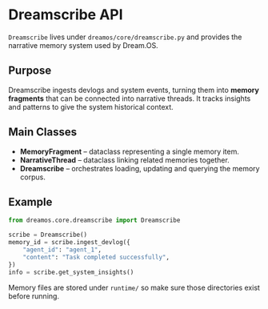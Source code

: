 # Dreamscribe API

`Dreamscribe` lives under `dreamos/core/dreamscribe.py` and provides the narrative memory system used by Dream.OS.

## Purpose
Dreamscribe ingests devlogs and system events, turning them into **memory fragments** that can be connected into narrative threads. It tracks insights and patterns to give the system historical context.

## Main Classes
- **MemoryFragment** – dataclass representing a single memory item.
- **NarrativeThread** – dataclass linking related memories together.
- **Dreamscribe** – orchestrates loading, updating and querying the memory corpus.

## Example
```python
from dreamos.core.dreamscribe import Dreamscribe

scribe = Dreamscribe()
memory_id = scribe.ingest_devlog({
    "agent_id": "agent_1",
    "content": "Task completed successfully",
})
info = scribe.get_system_insights()
```

Memory files are stored under `runtime/` so make sure those directories exist before running.
